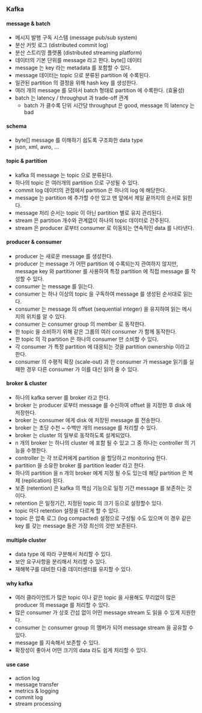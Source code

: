 ### Kafka

#### message & batch
- 메시지 발행 구독 시스템 (message pub/sub system)
- 분산 커밋 로그 (distributed commit log)
- 분산 스트리밍 플랫폼 (distributed streaming platform)
- 데이터의 기본 단위를 message 라고 한다. byte[] 데이터
- message 는 key 라는 metadata 를 포함할 수 있다.
- message 데이터는 topic 으로 분류된 partition 에 수록된다.
- 일관된 partition 의 결정을 위해 hash key 를 생성한다.
- 여러 개의 message 를 모아서 batch 형태로 partition 에 수록한다. (효율성)
- batch 는 latency / throughput 과 trade-off 관계
  - batch 가 클수록 단위 시간당 throughput 은 good, message 의 latency 는 bad

#### schema
- byte[] message 를 이해하기 쉽도록 구조화한 data type
- json, xml, avro, ...

#### topic & partition
- kafka 의 message 는 topic 으로 분류된다.
- 하나의 topic 은 여러개의 partition 으로 구성될 수 있다.
- commit log 데이터의 관점에서 partition 은 하나의 log 에 해당한다.
- message 는 partition 에 추가할 수만 있고 맨 앞에서 제일 끝까지의 순서로 읽힌다.
- message 처리 순서는 topic 이 아닌 partition 별로 유지 관리된다.
- stream 은 partition 개수와 관계없이 하나의 topic 데이터로 간주된다.
- stream 은 producer 로부터 consumer 로 이동되는 연속적인 data 를 나타낸다.

#### producer & consumer
- producer 는 새로운 message 를 생성한다.
- producer 는 message 가 어떤 partition 에 수록되는지 관여하지 않지만, message key 와 partitioner 를 사용하여 특정 partition 에 직접 message 를 작성할 수 있다.
- consumer 는 message 를 읽는다.
- consumer 는 하나 이상의 topic 을 구독하여 message 를 생성된 순서대로 읽는다.
- consumer 는 message 의 offset (sequential integer) 을 유지하여 읽는 메시지의 위치를 알 수 있다.
- consumer 는 consumer group 의 member 로 동작한다.
- 한 topic 을 소비하기 위해 같은 그룹의 여러 consumer 가 함께 동작한다.
- 한 topic 의 각 partition 은 하나의 consumer 만 소비할 수 있다.
- 각 consumer 가 특정 partition 에 대응되는 것을 partition ownership 이라고 한다.
- consumer 의 수평적 확장 (scale-out) 과 한 consumer 가 message 읽기를 실패한 경우 다른 consumer 가 이를 대신 읽어 줄 수 있다. 

#### broker & cluster
- 하나의 kafka server 를 broker 라고 한다.
- broker 는 producer 로부터 message 를 수신하여 offset 을 지정한 후 disk 에 저장한다.
- broker 는 consumer 에게 disk 에 저장된 message 를 전송한다.
- broker 는 초당 수천 ~ 수백만 개의 message 를 처리할 수 있다.
- broker 는 cluster 의 일부로 동작하도록 설계되었다.
- n 개의 broker 는 하나의 cluster 에 포함 될 수 있고 그 중 하나는 controller 의 기능을 수행한다.
- controller 는 각 브로커에게 partition 을 할당하고 monitoring 한다.
- partition 을 소유한 broker 를 partition leader 라고 한다.
- 하나의 partition 을 n 개의 broker 에게 지정 될 수도 있는데 해당 partition 은 복제 (replication) 된다.
- 보존 (retention) 은 kafka 의 핵심 기능으로 일정 기간 message 를 보존하는 것이다.
- retention 은 일정기간, 지정된 topic 의 크기 등으로 설정할수 있다.
- topic 마다 retention 설정을 다르게 할 수 있다.
- topic 은 압축 로그 (log compacted) 설정으로 구성될 수도 있으며 이 경우 같은 key 를 갖는 message 들은 가장 최신의 것만 보존된다.

#### multiple cluster
- data type 에 따라 구분해서 처리할 수 있다.
- 보안 요구사항을 분리해서 처리할 수 있다.
- 재해복구를 대비한 다중 데이터센터를 유지할 수 있다.

#### why kafka
- 여러 클라이언트가 많은 topic 이나 같은 topic 을 사용해도 무리없이 많은 producer 의 message 를 처리할 수 있다.
- 많은 consumer 가 상호 간섭 없이 어떤 message stream 도 읽을 수 있게 지원한다.
- consumer 는 consumer group 의 멤버가 되어 message stream 을 공유할 수 있다.
- message 를 지속해서 보존할 수 있다.
- 확장성이 좋아서 어떤 크기의 data 라도 쉽게 처리할 수 있다.

#### use case
- action log
- message transfer
- metrics & logging
- commit log
- stream processing